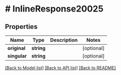 # # InlineResponse20025

## Properties

Name | Type | Description | Notes
------------ | ------------- | ------------- | -------------
**original** | **string** |  | [optional]
**singular** | **string** |  | [optional]

[[Back to Model list]](../../README.md#models) [[Back to API list]](../../README.md#endpoints) [[Back to README]](../../README.md)
